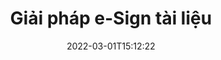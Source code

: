 ---
############################# Static ############################
layout: "product"
date: 2022-03-01T15:12:22
draft: false
#operation: 
#signaturetype: 
#fileformat: 
#productName: Java
lang: vi
#productCode: java
#otherformats: 
#breadcrumb: Put  signature on  for Java
product: "Signature"
product_tag: "signature"

############################# Head ############################
head_title: ".NET, Java, API đám mây & Ứng dụng chữ ký tài liệu trực tuyến"
head_description: "Sở hữu giải pháp chữ ký điện tử tất cả trong một cho các ứng dụng .NET, Java và đám mây. Ký các định dạng tài liệu phổ biến trực tuyến bằng tính năng kéo và thả đơn giản"

############################# Header ############################
title: "Giải pháp e-Sign tài liệu"
description: "Ký các tài liệu và hình ảnh kỹ thuật số trên bất kỳ nền tảng nào bằng cách sử dụng các giải pháp dựa trên ứng dụng và API linh hoạt của chúng tôi dành cho lập trình viên và người dùng cuối."

############################# APIs ###############################
apis:
  enable: true

  api:
    # api loop
    - title: "Bao gồm API mã cao GroupDocs.Signature"
      link: "/signature/"
      label: "Xem tất cả API mã cao"
      api_product:
        # api_product loop
        - link: "/signature/net/"
          img_alt: "GroupDocs.Signature for .NET"
          image: "/border/groupdocs-signature-net.svg"
          product: "GroupDocs.Signature for"
          platform: ".NET"
          content: "API .NET gốc để thêm, tìm kiếm và xác minh hầu hết các loại chữ ký số phổ biến cho Microsoft Office, PDF, hình ảnh và nhiều định dạng khác trong các ứng dụng .NET."

        # api_product loop
        - link: "/signature/java/"
          img_alt: "GroupDocs.Signature for Java"
          image: "/border/groupdocs-signature-java.svg"
          product: "GroupDocs.Signature for"
          platform: "Java"
          content: "Trao quyền cho các ứng dụng Java với khả năng Chữ ký điện tử để ký điện tử nhiều loại tài liệu & hình ảnh trên bất kỳ hệ điều hành nào có cài đặt JDK."

        # api_product loop
        - link: "/signature/nodejs-java/"
          img_alt: "GroupDocs.Signature for Node.js via Java"
          image: "/border/groupdocs-signature-nodejs-java.svg"
          product: "GroupDocs.Signature for"
          platform: "Node.js"
          content: "Giải pháp Node.js của chúng tôi mở rộng các ứng dụng kinh doanh của bạn bằng chữ ký số. Đặt chữ ký điện tử trên các tài liệu & định dạng hình ảnh phổ biến một cách dễ dàng."

    # api loop
    - title: "GroupDocs.Signature Low Code API bao gồm"
      link: "https://products.groupdocs.cloud/signature"
      label: "Xem tất cả API mã thấp"
      api_product:
        # api_product loop
        - link: "https://products.groupdocs.cloud/signature/curl"
          img_alt: "GroupDocs.Signature Cloud for cURL"
          image: "https://www.groupdocs.cloud/templates/groupdocscloud/images/sdk/272x272/groupdocs_signature-for-curl.png"
          product: "GroupDocs.Signature"
          platform: "Cloud for cURL"
          content: "Làm việc với cURL API chữ ký tài liệu RESTful để thêm và thao tác các loại chữ ký khác nhau trong tất cả các định dạng tài liệu phổ biến bao gồm PDF, Word, Excel & hình ảnh."

        # api_product loop
        - link: "https://products.groupdocs.cloud/signature/net"
          img_alt: "GroupDocs.Signature Cloud SDK for .NET"
          image: "https://www.groupdocs.cloud/templates/groupdocscloud/images/sdk/272x272/groupdocs_signature-for-net.png"
          product: "GroupDocs.Signature"
          platform: "Cloud SDK for .NET"
          content: "Dễ dàng sử dụng API RESTful chữ ký điện tử với .NET SDK để quản lý chữ ký số ở một số định dạng tài liệu trong các ứng dụng .NET."

        # api_product loop
        - link: "https://products.groupdocs.cloud/signature/java"
          img_alt: "GroupDocs.Signature Cloud SDK for Java"
          image: "https://www.groupdocs.cloud/templates/groupdocscloud/images/sdk/272x272/groupdocs_signature-for-java.png"
          product: "GroupDocs.Signature"
          platform: "Cloud SDK for Java"
          content: "Triển khai các tính năng ký tài liệu nâng cao trong các ứng dụng java của bạn với SDK chữ ký tài liệu được thiết kế đặc biệt dành cho Java."

    # api loop
    - title: "GroupDocs.Signature Không bao gồm ứng dụng mã"
      link: "https://products.groupdocs.app/signature"
      label: "Xem tất cả ứng dụng không có mã"
      api_product:
        # api_product loop
        - link: "https://products.groupdocs.app/signature/total"
          img_alt: "GroupDocs.Signature Total"
          image: "https://www.aspose.cloud/templates/asposeapp/images/products/logo/aspose_signature-app.png"
          product: "GroupDocs.Signature"
          platform: "Total"
          content: "Ký các tệp Microsoft Word, Excel, PowerPoint, Visio & PDF bằng văn bản, hình ảnh, Mã vạch hoặc Mã QR."

        # api_product loop
        - link: "https://products.groupdocs.app/signature/docx"
          img_alt: "GroupDocs.Signature DOCX"
          image: "https://www.aspose.cloud/templates/groupdocsapp/images/products/logo/groupdocs_words-app.png"
          product: "GroupDocs.Signature"
          platform: "DOCX"
          content: "Ký điện tử tài liệu Word trực tuyến miễn phí từ trình duyệt của bạn."

        # api_product loop
        - link: "https://products.groupdocs.app/signature/pdf"
          img_alt: "GroupDocs.Signature PDF"
          image: "https://www.aspose.cloud/templates/groupdocsapp/images/products/logo/groupdocs_pdf-app.png"
          product: "GroupDocs.Signature"
          platform: "PDF"
          content: "e-Ký các tệp PDF bằng văn bản, hình ảnh hoặc mã vạch từ bên trong bất kỳ trình duyệt web nào."

############################# Back to top ###############################
back_to_top:
  enable: true
---
